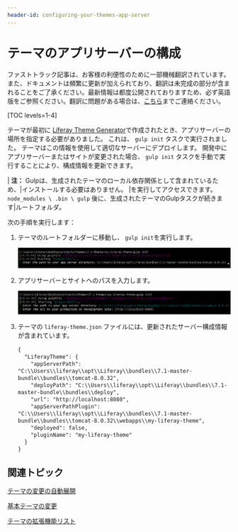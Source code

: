 ```yaml
---
header-id: configuring-your-themes-app-server
---
```


# テーマのアプリサーバーの構成

<p class="alert alert-info"><span class="wysiwyg-color-blue120">ファストトラック記事は、お客様の利便性のために一部機械翻訳されています。また、ドキュメントは頻繁に更新が加えられており、翻訳は未完成の部分が含まれることをご了承ください。最新情報は都度公開されておりますため、必ず英語版をご参照ください。翻訳に問題がある場合は、<a href="mailto:support-content-jp@liferay.com">こちら</a>までご連絡ください。</span></p>

[TOC levels=1-4]

テーマが最初に [Liferay Theme Generator](/docs/7-1/tutorials/-/knowledge_base/t/creating-themes)で作成されたとき、アプリサーバーの場所を指定する必要がありました。 これは、 `gulp init` タスクで実行されました。 テーマはこの情報を使用して適切なサーバーにデプロイします。 開発中にアプリサーバーまたはサイトが変更された場合、 `gulp init` タスクを手動で実行することにより、構成情報を更新できます。

| **注：** Gulpは、生成されたテーマのローカル依存関係として含まれているため、|インストールする必要はありません。 |を実行してアクセスできます。 `node_modules \ .bin \ gulp` 後に、生成されたテーマのGulpタスクが続きます|ルートフォルダ。

次の手順を実行します：

1.  テーマのルートフォルダーに移動し、 `gulp init`を実行します。

    ![図1： <code>gulp init</code> タスクを実行して、アプリサーバーの構成を更新します。](../../../../images/theme-dev-server-configuration-gulp-init.png)

2.  アプリサーバーとサイトへのパスを入力します。

    ![図2： <code>gulp init</code> タスクを実行して、サイトのURLを更新することもできます。](../../../../images/theme-dev-server-configuration-gulp-init-config.png)

3.  テーマの `liferay-theme.json` ファイルには、更新されたサーバー構成情報が含まれています。
   
        {
          "LiferayTheme": {
            "appServerPath": "C:\\Users\\liferay\\opt\\Liferay\\bundles\\7.1-master-bundle\\bundles\\tomcat-8.0.32",
            "deployPath": "C:\\Users\\liferay\\opt\\Liferay\\bundles\\7.1-master-bundle\\bundles\\deploy",
            "url": "http://localhost:8080",
            "appServerPathPlugin": "C:\\Users\\liferay\\opt\\Liferay\\bundles\\7.1-master-bundle\\bundles\\tomcat-8.0.32\\webapps\\my-liferay-theme",
            "deployed": false,
            "pluginName": "my-liferay-theme"
          }
        }

## 関連トピック

[テーマの変更の自動展開](/docs/7-1/tutorials/-/knowledge_base/t/automatically-deploying-theme-changes)

[基本テーマの変更](/docs/7-1/tutorials/-/knowledge_base/t/changing-your-base-theme)

[テーマの拡張機能リスト](/docs/7-1/tutorials/-/knowledge_base/t/listing-your-themes-extensions)
